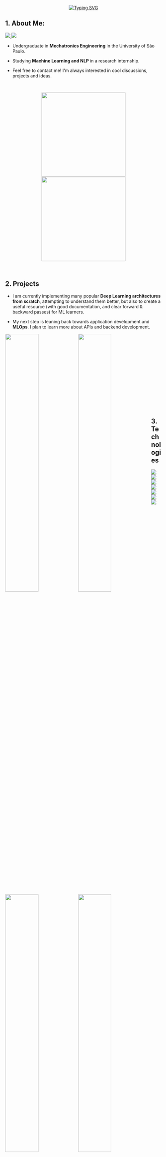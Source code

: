 <p align="center">
<a href="https://github.com/eduardoleao052">
    <img src="https://readme-typing-svg.demolab.com?font=Georgia&size=18&duration=2000&pause=100&color=2C89F7&multiline=true&width=500&height=50&lines=Eduardo+Leitão+da+Cunha+Opice+Leão;Engineering+Student+%7C+ML+Research+Intern+%7C+NLP" alt="Typing SVG" />
</a>
</p>

## 1. About Me:
<a href="https://www.linkedin.com/in/eduardoleao052/">
    <img src="https://img.shields.io/badge/-Linkedin-blue?style=for-the-badge&logo=linkedin">
</a>
<a href="mailto:eduardoleao052@usp.br">
    <img src="https://img.shields.io/badge/-Email-red?style=for-the-badge&logo=gmail&logoColor=white">
</a>

* Undergraduate in __Mechatronics Engineering__ in the University of São Paulo. 

* Studying __Machine Learning and NLP__ in a research internship.

* Feel free to contact me! I'm always interested in cool discussions, projects and ideas.

<br/>

<p align="center">
        <a href="https://github.com/eduardoleao052">
        <img height=270 src="https://github-readme-stats.vercel.app/api?username=eduardoleao052&show_icons=true&hide_rank=true&theme=github_dark_dimmed" />
        </a>
        <a href="https://github.com/eduardoleao052">
        <img height=270 src="https://github-readme-stats.vercel.app/api/top-langs/?username=eduardoleao052&theme=github_dark_dimmed" />
        </a>
</p>

<br/> 


## 2. Projects
* I am currently implementing many popular __Deep Learning architectures from scratch__, attempting to understand them better, but also to create a useful resource (with good documentation, and clear forward & backward passes) for ML learners.
  
* My next step is leaning back towards application development and __MLOps__. I plan to learn more about APIs and backend development.

<a href="https://github.com/eduardoleao052/Transformer-from-scratch">
<img align="left" src="https://github-readme-stats.vercel.app/api/pin/?username=eduardoleao052&repo=Transformer-from-scratch&show_icons=true&hide_border=false&theme=github_dark_dimmed" width = "46%"/>
</a>

<a href="https://github.com/eduardoleao052/LSTM-from-scratch">
<img align="left" src="https://github-readme-stats.vercel.app/api/pin/?username=eduardoleao052&repo=LSTM-from-scratch&show_icons=true&hide_border=false&theme=github_dark_dimmed" width = "46%" />
</a>

<a href="https://github.com/eduardoleao052/Autograd-from-scratch">
<img align="left" src="https://github-readme-stats.vercel.app/api/pin/?username=eduardoleao052&repo=Autograd-from-scratch&show_icons=true&hide_border=false&theme=github_dark_dimmed" width = "46%" />
</a>

<a href="https://github.com/eduardoleao052/CNN-from-scratch">
<img align="left" src="https://github-readme-stats.vercel.app/api/pin/?username=eduardoleao052&repo=CNN-from-scratch&show_icons=true&hide_border=false&theme=github_dark_dimmed" width = "46%" />
</a>

<br/><br/><br/><br/><br/><br/><br/><br/><br/><br/><br/><br/><br/><br/>





## 3. Technologies

<a href="https://github.com/eduardoleao052">
    <img src="https://img.shields.io/badge/Python-FFD43B?style=for-the-badge&logo=python&logoColor=blue">
</a>
<a href="https://github.com/eduardoleao052">
    <img src="https://img.shields.io/badge/Numpy-777BB4?style=for-the-badge&logo=numpy&logoColor=white">
</a>
<a href="https://github.com/eduardoleao052">
    <img src="https://img.shields.io/badge/PyTorch-EE4C2C?style=for-the-badge&logo=pytorch&logoColor=white">
</a>
<a href="https://github.com/eduardoleao052">
    <img src="https://img.shields.io/badge/Pandas-2C2D72?style=for-the-badge&logo=pandas&logoColor=white">
</a>
</br>
<a href="https://github.com/eduardoleao052">
    <img src="https://img.shields.io/badge/scikit_learn-F7931E?style=for-the-badge&logo=scikit-learn&logoColor=white">
</a>
<a href="https://github.com/eduardoleao052">
    <img src="https://img.shields.io/badge/Docker-2CA5E0?style=for-the-badge&logo=docker&logoColor=white">
</a>
</br>
<a href="https://github.com/eduardoleao052">
    <img src="https://img.shields.io/badge/GIT-E44C30?style=for-the-badge&logo=git&logoColor=white">
</a>
